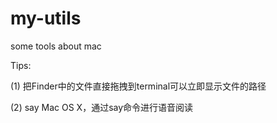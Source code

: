 my-utils
========

some tools about mac

Tips:

(1) 把Finder中的文件直接拖拽到terminal可以立即显示文件的路径

(2) say Mac OS X，通过say命令进行语音阅读



